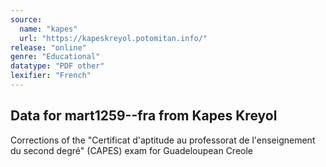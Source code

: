 ```yaml
---
source:
  name: "kapes"
  url: "https://kapeskreyol.potomitan.info/"
release: "online"
genre: "Educational"
datatype: "PDF other"
lexifier: "French"
---
```


## Data for mart1259--fra from Kapes Kreyol

Corrections of the "Certificat d'aptitude au professorat de l'enseignement du second degré" (CAPES) exam for Guadeloupean Creole

